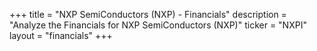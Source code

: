 +++
title = "NXP SemiConductors (NXP) - Financials"
description = "Analyze the Financials for NXP SemiConductors (NXP)"
ticker = "NXPI"
layout = "financials"
+++

